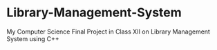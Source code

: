 # Library-Management-System
My Computer Science Final Project in Class XII on Library Management System using C++